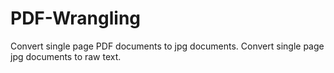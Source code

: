 # PDF-Wrangling
Convert single page PDF documents to jpg documents.
Convert single page jpg documents to raw text.
